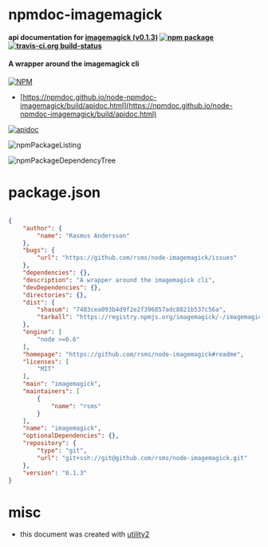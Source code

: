 # npmdoc-imagemagick

#### api documentation for  [imagemagick (v0.1.3)](https://github.com/rsms/node-imagemagick#readme)  [![npm package](https://img.shields.io/npm/v/npmdoc-imagemagick.svg?style=flat-square)](https://www.npmjs.org/package/npmdoc-imagemagick) [![travis-ci.org build-status](https://api.travis-ci.org/npmdoc/node-npmdoc-imagemagick.svg)](https://travis-ci.org/npmdoc/node-npmdoc-imagemagick)

#### A wrapper around the imagemagick cli

[![NPM](https://nodei.co/npm/imagemagick.png?downloads=true&downloadRank=true&stars=true)](https://www.npmjs.com/package/imagemagick)

- [https://npmdoc.github.io/node-npmdoc-imagemagick/build/apidoc.html](https://npmdoc.github.io/node-npmdoc-imagemagick/build/apidoc.html)

[![apidoc](https://npmdoc.github.io/node-npmdoc-imagemagick/build/screenCapture.buildCi.browser.%252Ftmp%252Fbuild%252Fapidoc.html.png)](https://npmdoc.github.io/node-npmdoc-imagemagick/build/apidoc.html)

![npmPackageListing](https://npmdoc.github.io/node-npmdoc-imagemagick/build/screenCapture.npmPackageListing.svg)

![npmPackageDependencyTree](https://npmdoc.github.io/node-npmdoc-imagemagick/build/screenCapture.npmPackageDependencyTree.svg)



# package.json

```json

{
    "author": {
        "name": "Rasmus Andersson"
    },
    "bugs": {
        "url": "https://github.com/rsms/node-imagemagick/issues"
    },
    "dependencies": {},
    "description": "A wrapper around the imagemagick cli",
    "devDependencies": {},
    "directories": {},
    "dist": {
        "shasum": "7483cea093b4d9f2e2f396857adc8821b537c56a",
        "tarball": "https://registry.npmjs.org/imagemagick/-/imagemagick-0.1.3.tgz"
    },
    "engine": [
        "node >=0.6"
    ],
    "homepage": "https://github.com/rsms/node-imagemagick#readme",
    "licenses": [
        "MIT"
    ],
    "main": "imagemagick",
    "maintainers": [
        {
            "name": "rsms"
        }
    ],
    "name": "imagemagick",
    "optionalDependencies": {},
    "repository": {
        "type": "git",
        "url": "git+ssh://git@github.com/rsms/node-imagemagick.git"
    },
    "version": "0.1.3"
}
```



# misc
- this document was created with [utility2](https://github.com/kaizhu256/node-utility2)
